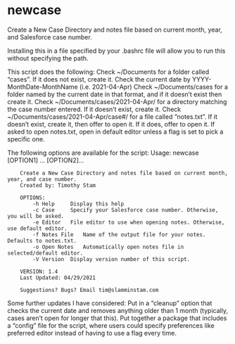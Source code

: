 # newcase
Create a New Case Directory and notes file based on current month, year, and Salesforce case number. 

Installing this in a file specified by your .bashrc file will allow you to run this without specifying the path.

This script does the following:
Check ~/Documents for a folder called “cases”. If it does not exist, create it.
Check the current date by YYYY-MonthDate-MonthName (i.e. 2021-04-Apr)
Check ~/Documents/cases for a folder named by the current date in that format, and if it doesn’t exist then create it.
Check ~/Documents/cases/2021-04-Apr/ for a directory matching the case number entered. If it doesn’t exist, create it.
Check ~/Documents/cases/2021-04-Apr/case#/ for a file called “notes.txt”. If it doesn’t exist, create it, then offer to open it. If it does, offer to open it.
If asked to open notes.txt, open in default editor unless a flag is set to pick a specific one.

The following options are available for the script:
Usage: newcase [OPTION1] ... [OPTION2]...
 	
		Create a New Case Directory and notes file based on current month, year, and case number.
		Created by: Timothy Stam

		OPTIONS:
			-h Help		Display this help
			-c Case		Specify your Salesforce case number. Otherwise, you will be asked.
			-e Editor	File editor to use when opening notes. Otherwise, use default editor.
			-f Notes File	Name of the output file for your notes. Defaults to notes.txt.
			-o Open Notes	Automatically open notes file in selected/default editor.
			-V Version	Display version number of this script.
	
		VERSION: 1.4
		Last Updated: 04/29/2021
	
		Suggestions? Bugs? Email tim@slamminstam.com

Some further updates I have considered:
Put in a “cleanup” option that checks the current date and removes anything older than 1 month (typically, cases aren’t open for longer that this).
Put together a package that includes a “config” file for the script, where users could specify preferences like preferred editor instead of having to use a flag every time.
